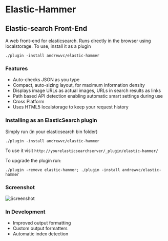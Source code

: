 # Elastic-Hammer
## Elastic-search Front-End

A web front-end for elasticsearch. Runs directly in the browser using localstorage. To use, install it as a plugin

`./plugin -install andrewvc/elastic-hammer`

### Features

* Auto-checks JSON as you type
* Compact, auto-sizing layout, for maximum information density
* Displays image URLs as actual images, URLs in search results as links
* Path based API detection enabling automatic smart settings during use
* Cross Platform
* Uses HTML5 localstorage to keep your request history

### Installing as an ElasticSearch plugin

Simply run (in your elasticsearch bin folder)

`./plugin -install andrewvc/elastic-hammer`

To use it visit `http://yourelasticsearchserver/_plugin/elastic-hammer/`

To upgrade the plugin run:

`./plugin -remove elastic-hammer; ./plugin -install andrewvc/elastic-hammer`

### Screenshot

![Screenshot](https://www.evernote.com/shard/s46/sh/691eda2f-ef89-4578-8a8a-eb73efd439c4/4efdcec6693f6bc84b47913bdf47d046/deep/0/Elastic-Hammer.png)

### In Development

* Improved output formatting
* Custom output formatters
* Automatic index detection
